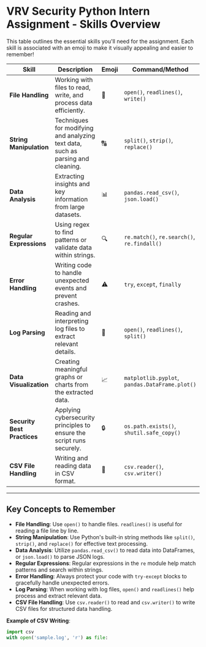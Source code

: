 # VRV Security Python Intern Assignment - Skills Overview

This table outlines the essential skills you'll need for the assignment. Each skill is associated with an emoji to make it visually appealing and easier to remember!

| **Skill**                  | **Description**                                                                | **Emoji**     | **Command/Method**                        |
|----------------------------|--------------------------------------------------------------------------------|---------------|-------------------------------------------|
| **File Handling**           | Working with files to read, write, and process data efficiently.               | 📂            | `open()`, `readlines()`, `write()`        |
| **String Manipulation**     | Techniques for modifying and analyzing text data, such as parsing and cleaning. | 🔠            | `split()`, `strip()`, `replace()`         |
| **Data Analysis**           | Extracting insights and key information from large datasets.                   | 📊            | `pandas.read_csv()`, `json.load()`        |
| **Regular Expressions**     | Using regex to find patterns or validate data within strings.                  | 🔍            | `re.match()`, `re.search()`, `re.findall()` |
| **Error Handling**          | Writing code to handle unexpected events and prevent crashes.                  | ⚠️            | `try`, `except`, `finally`                |
| **Log Parsing**             | Reading and interpreting log files to extract relevant details.                | 📜            | `open()`, `readlines()`, `split()`        |
| **Data Visualization**      | Creating meaningful graphs or charts from the extracted data.                   | 📈            | `matplotlib.pyplot`, `pandas.DataFrame.plot()` |
| **Security Best Practices** | Applying cybersecurity principles to ensure the script runs securely.          | 🔒            | `os.path.exists()`, `shutil.safe_copy()`  |
| **CSV File Handling**       | Writing and reading data in CSV format.                                        | 📝            | `csv.reader()`, `csv.writer()`            |

---

## Key Concepts to Remember

- **File Handling**: Use `open()` to handle files. `readlines()` is useful for reading a file line by line.
- **String Manipulation**: Use Python's built-in string methods like `split()`, `strip()`, and `replace()` for effective text processing.
- **Data Analysis**: Utilize `pandas.read_csv()` to read data into DataFrames, or `json.load()` to parse JSON logs.
- **Regular Expressions**: Regular expressions in the `re` module help match patterns and search within strings.
- **Error Handling**: Always protect your code with `try-except` blocks to gracefully handle unexpected errors.
- **Log Parsing**: When working with log files, `open()` and `readlines()` help process and extract relevant data.
- **CSV File Handling**: Use `csv.reader()` to read and `csv.writer()` to write CSV files for structured data handling.
  
**Example of CSV Writing**:
```python
import csv
with open('sample.log', 'r') as file:
